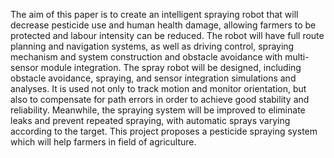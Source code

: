 The aim of this paper is to create an intelligent spraying robot that will decrease pesticide use and human health
damage, allowing farmers to be protected and labour intensity can be reduced. The robot will have full route planning and
navigation systems, as well as driving control, spraying mechanism and system construction and obstacle avoidance with
multi-sensor module integration. The spray robot will be designed, including obstacle avoidance, spraying, and sensor
integration simulations and analyses. It is used not only to track motion and monitor orientation, but also to compensate for
path errors in order to achieve good stability and reliability. Meanwhile, the spraying system will be improved to eliminate
leaks and prevent repeated spraying, with automatic sprays varying according to the target. This project proposes a pesticide
spraying system which will help farmers in field of agriculture.
